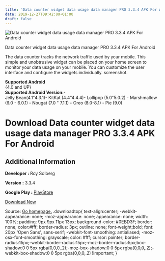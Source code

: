 ```yaml
---
title: 'Data counter widget data usage data manager PRO 3.3.4 APK For Android'
date: 2019-12-27T09:42:00+01:00
draft: false
---
```


![Data counter widget data usage data manager PRO 3.3.4 APK For Android](https://i0.wp.com/apkhome.net/wp-content/uploads/2019/11/Data-counter-widget-data-usage-data-manager-PRO-3.3.4.png "Data counter widget data usage data manager PRO 3.3.4 APK For Android")

  

Data counter widget data usage data manager PRO 3.3.4 APK For Android

The data counter tracks the network traffic used by your mobile. This simple and unobtrusive widget can be placed on your home screen to monitor your data usage on your mobile. You can customize the user interface and configure the widgets individually. screenshot.

**Supported Android**  
{4.0 and UP}  
**Supported Android Version**:-  
Jelly Bean(4.1"4.3.1)- KitKat (4.4"4.4.4)- Lollipop (5.0"5.0.2) - Marshmallow (6.0 - 6.0.1) - Nougat (7.0 " 7.1.1) - Oreo (8.0-8.1) - Pie (9.0)

Download Data counter widget data usage data manager PRO 3.3.4 APK For Android
==============================================================================

Additional Information
----------------------

**Developer :** Roy Solberg

**Version :** 3.3.4

**Google Play :** [PlayStore](https://play.google.com/store/apps/details?id=com.roysolberg.android.datacounter&hl=en)

  

[Download Now](https://store4app.co/post/data-counter-widget-data-usage-data-manager-pro-3-3-4-apk-for-android_1574173775)

  
Source: [Go homepage.](https://store4app.co/post/data-counter-widget-data-usage-data-manager-pro-3-3-4-apk-for-android_1574173775) .downloadtop{ text-align:center; -webkit-appearance: none; -moz-appearance: none; appearance: none; width: 100%; padding: 9px 9px 11px 13px; background-color: #0EBD3F; border: none; color:#fff; border-radius: 3px; outline: none; font-weight;bold; font: 20px 'Open Sans', sans-serif; -webkit-font-smoothing: antialiased; -moz-osx-font-smoothing: grayscale; color: #fff; cursor: pointer; border-radius:15px;-webkit-border-radius:15px;-moz-border-radius:5px;box-shadow:0 0 5px rgba(0,0,0,.2);-moz-box-shadow:0 0 5px rgba(0,0,0,.2);-webkit-box-shadow:0 0 5px rgba(0,0,0,.2) !important; }